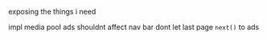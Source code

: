 exposing the things i need

impl media pool
ads shouldnt affect nav bar
dont let last page `next()` to ads